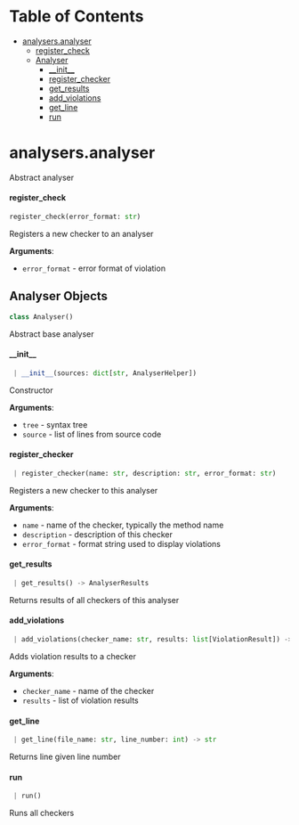 # Table of Contents

* [analysers.analyser](#analysers.analyser)
  * [register\_check](#analysers.analyser.register_check)
  * [Analyser](#analysers.analyser.Analyser)
    * [\_\_init\_\_](#analysers.analyser.Analyser.__init__)
    * [register\_checker](#analysers.analyser.Analyser.register_checker)
    * [get\_results](#analysers.analyser.Analyser.get_results)
    * [add\_violations](#analysers.analyser.Analyser.add_violations)
    * [get\_line](#analysers.analyser.Analyser.get_line)
    * [run](#analysers.analyser.Analyser.run)

<a name="analysers.analyser"></a>
# analysers.analyser

Abstract analyser

<a name="analysers.analyser.register_check"></a>
#### register\_check

```python
register_check(error_format: str)
```

Registers a new checker to an analyser

**Arguments**:

- `error_format` - error format of violation

<a name="analysers.analyser.Analyser"></a>
## Analyser Objects

```python
class Analyser()
```

Abstract base analyser

<a name="analysers.analyser.Analyser.__init__"></a>
#### \_\_init\_\_

```python
 | __init__(sources: dict[str, AnalyserHelper])
```

Constructor

**Arguments**:

- `tree` - syntax tree
- `source` - list of lines from source code

<a name="analysers.analyser.Analyser.register_checker"></a>
#### register\_checker

```python
 | register_checker(name: str, description: str, error_format: str)
```

Registers a new checker to this analyser

**Arguments**:

- `name` - name of the checker, typically the method name
- `description` - description of this checker
- `error_format` - format string used to display violations

<a name="analysers.analyser.Analyser.get_results"></a>
#### get\_results

```python
 | get_results() -> AnalyserResults
```

Returns results of all checkers of this analyser

<a name="analysers.analyser.Analyser.add_violations"></a>
#### add\_violations

```python
 | add_violations(checker_name: str, results: list[ViolationResult]) -> None
```

Adds violation results to a checker

**Arguments**:

- `checker_name` - name of the checker
- `results` - list of violation results

<a name="analysers.analyser.Analyser.get_line"></a>
#### get\_line

```python
 | get_line(file_name: str, line_number: int) -> str
```

Returns line given line number

<a name="analysers.analyser.Analyser.run"></a>
#### run

```python
 | run()
```

Runs all checkers

